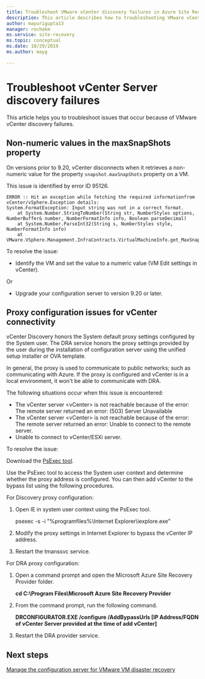 ```yaml
---
title: Troubleshoot VMware vCenter discovery failures in Azure Site Recovery 
description: This article describes how to troubleshooting VMware vCenter discovery failures in Azure Site Recovery. 
author: mayurigupta13
manager: rochakm
ms.service: site-recovery
ms.topic: conceptual
ms.date: 10/29/2019
ms.author: mayg

---
```

# Troubleshoot vCenter Server discovery failures

This article helps you to troubleshoot issues that occur because of VMware vCenter discovery failures.

## Non-numeric values in the maxSnapShots property

On versions prior to 9.20, vCenter disconnects when it retrieves a non-numeric value for the property  `snapshot.maxSnapShots` property on a VM.

This issue is identified by error ID 95126.

```output
ERROR :: Hit an exception while fetching the required informationfrom vCenter/vSphere.Exception details:
System.FormatException: Input string was not in a correct format.
    at System.Number.StringToNumber(String str, NumberStyles options, NumberBuffer& number, NumberFormatInfo info, Boolean parseDecimal)
    at System.Number.ParseInt32(String s, NumberStyles style, NumberFormatInfo info)
    at VMware.VSphere.Management.InfraContracts.VirtualMachineInfo.get_MaxSnapshots()
```

To resolve the issue:

- Identify the VM and set the value to a numeric value (VM Edit settings in vCenter).

Or

- Upgrade your configuration server to version 9.20 or later.

## Proxy configuration issues for vCenter connectivity

vCenter Discovery honors the System default proxy settings configured by the System user. The DRA service honors the proxy settings provided by the user during the installation of configuration server using the unified setup installer or OVA template. 

In general, the proxy is used to communicate to public networks; such as communicating with Azure. If the proxy is configured and vCenter is in a local environment, it won't be able to communicate with DRA.

The following situations occur when this issue is encountered:

- The vCenter server \<vCenter> is not reachable because of the error: The remote server returned an error: (503) Server Unavailable
- The vCenter server \<vCenter> is not reachable because of the error: The remote server returned an error: Unable to connect to the remote server.
- Unable to connect to vCenter/ESXi server.

To resolve the issue:

Download the [PsExec tool](https://aka.ms/PsExec). 

Use the PsExec tool to access the System user context and determine whether the proxy address is configured. You can then add vCenter to the bypass list using the following procedures.

For Discovery proxy configuration:

1. Open IE in system user context using the PsExec tool.
    
    psexec -s -i "%programfiles%\Internet Explorer\iexplore.exe"

2. Modify the proxy settings in Internet Explorer to bypass the vCenter IP address.
3. Restart the tmanssvc service.

For DRA proxy configuration:

1. Open a command prompt and open the Microsoft Azure Site Recovery Provider folder.
 
    **cd C:\Program Files\Microsoft Azure Site Recovery Provider**

3. From the command prompt, run the following command.
   
   **DRCONFIGURATOR.EXE /configure /AddBypassUrls [IP Address/FQDN of vCenter Server provided at the time of add vCenter]**

4. Restart the DRA provider service.

## Next steps

[Manage the configuration server for VMware VM disaster recovery](./vmware-azure-manage-configuration-server.md#refresh-configuration-server) 
